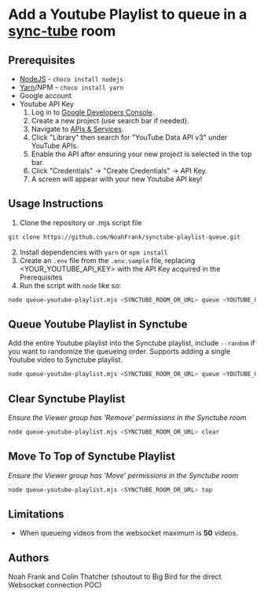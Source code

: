 # Add a Youtube Playlist to queue in a [sync-tube](https://sync-tube.de/) room

## Prerequisites
- [NodeJS](https://nodejs.dev/) - `choco install nodejs`
- [Yarn](https://classic.yarnpkg.com/lang/en/docs/install/)/NPM - `choco install yarn`
- Google account
- Youtube API Key
  1. Log in to [Google Developers Console](https://console.cloud.google.com/).
  2. Create a new project (use search bar if needed).
  3. Navigate to [APIs & Services](https://console.cloud.google.com/apis/dashboard).
  4. Click "Library" then search for "YouTube Data API v3" under YouTube APIs.
  5. Enable the API after ensuring your new project is selected in the top bar.
  6. Click "Credentials" -> "Create Credentials" -> API Key.
  7. A screen will appear with your new Youtube API key!


## Usage Instructions
1. Clone the repository or .mjs script file
```bash
git clone https://github.com/NoahFrank/synctube-playlist-queue.git
````
2. Install dependencies with `yarn` or `npm install`
3. Create an `.env` file from the `.env.sample` file, replacing <YOUR_YOUTUBE_API_KEY> with the API Key acquired in the Prerequisites
4. Run the script with `node` like so:
```bash
node queue-youtube-playlist.mjs <SYNCTUBE_ROOM_OR_URL> queue <YOUTUBE_URL>
```

## Queue Youtube Playlist in Synctube
Add the entire Youtube playlist into the Synctube playlist, include `--random` if you want to randomize the queueing order.  Supports adding a single Youtube video to Synctube playlist.
```bash
node queue-youtube-playlist.mjs <SYNCTUBE_ROOM_OR_URL> queue <YOUTUBE_URL> [ --random ]
```

## Clear Synctube Playlist
*Ensure the Viewer group has 'Remove' permissions in the Synctube room*
```bash
node queue-youtube-playlist.mjs <SYNCTUBE_ROOM_OR_URL> clear
```

## Move To Top of Synctube Playlist
*Ensure the Viewer group has 'Move' permissions in the Synctube room*
```bash
node queue-youtube-playlist.mjs <SYNCTUBE_ROOM_OR_URL> top
```

## Limitations
- When queueing videos from the websocket maximum is **50** videos.

## Authors
Noah Frank and Colin Thatcher (shoutout to Big Bird for the direct Websocket connection POC)